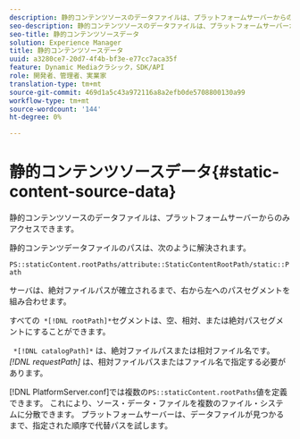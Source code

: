 ```yaml
---
description: 静的コンテンツソースのデータファイルは、プラットフォームサーバーからのみアクセスできます。
seo-description: 静的コンテンツソースのデータファイルは、プラットフォームサーバーからのみアクセスできます。
seo-title: 静的コンテンツソースデータ
solution: Experience Manager
title: 静的コンテンツソースデータ
uuid: a3280ce7-20d7-4f4b-bf3e-e77cc7aca35f
feature: Dynamic Mediaクラシック，SDK/API
role: 開発者、管理者、実業家
translation-type: tm+mt
source-git-commit: 469d1a5c43a972116a8a2efb0de5708800130a99
workflow-type: tm+mt
source-wordcount: '144'
ht-degree: 0%

---
```



# 静的コンテンツソースデータ{#static-content-source-data}

静的コンテンツソースのデータファイルは、プラットフォームサーバーからのみアクセスできます。

静的コンテンツデータファイルのパスは、次のように解決されます。

`PS::staticContent.rootPaths/attribute::StaticContentRootPath/static::Path`

サーバは、絶対ファイルパスが確立されるまで、右から左へのパスセグメントを組み合わせます。

すべての` *[!DNL rootPath]*`セグメントは、空、相対、または絶対パスセグメントにすることができます。

` *[!DNL catalogPath]*` は、絶対ファイルパスまたは相対ファイル名です。*[!DNL requestPath]* は、相対ファイルパスまたはファイル名で指定する必要があります。

[!DNL PlatformServer.conf]では複数の`PS::staticContent.rootPaths`値を定義できます。 これにより、ソース・データ・ファイルを複数のファイル・システムに分散できます。 プラットフォームサーバーは、データファイルが見つかるまで、指定された順序で代替パスを試します。
